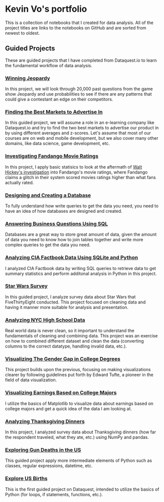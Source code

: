 # Kevin Vo's portfolio
This is a collection of notebooks that I created for data analysis. All of the project titles are links to the notebooks on GitHub and are sorted from newest to oldest.

## Guided Projects
These are guided projects that I have completed from Dataquest.io to learn the fundamental workflow of data analysis.
### [Winning Jeopardy](https://github.com/kevin-kvo/portfolio/blob/master/Dataquest_guided_projects/Guided%20Project_15%20Winning%20Jeopardy.ipynb)
In this project, we will look through 20,000 past questions from the game show Jeopardy and use probabilities to see if there are any patterns that could give a contestant an edge on their competitors.
### [Finding the Best Markets to Advertise In](https://github.com/kevin-kvo/portfolio/blob/master/Dataquest_guided_projects/Guided%20Project_14%20Finding%20the%20Best%20Markets%20to%20Advertise%20In.ipynb)
In this guided project, we will assume a role in an e-learning company like Dataquest.io and try to find the two best markets to advertise our product in by using different averages and z-scores. Let's assume that most of our courses are on web and mobile development, but we also cover many other domains, like data science, game development, etc.
### [Investigating Fandango Movie Ratings](https://github.com/kevin-kvo/portfolio/blob/master/Dataquest_guided_projects/Guided%20Project_13%20Investigating%20Fandango%20Movie%20Ratings.ipynb)
In this project, I apply basic statisics to look at the aftermath of [Walt Hickey's investigation](https://fivethirtyeight.com/features/fandango-movies-ratings/) into Fandango's movie ratings, where Fandango claims a glitch in their system scored movies ratings higher than what fans actually rated. 
### [Designing and Creating a Database](https://github.com/kevin-kvo/portfolio/blob/master/Dataquest_guided_projects/Guided%20Project_12%20Designing%20and%20Creating%20a%20Database.ipynb)
To fully understand how write queries to get the data you need, you need to have an idea of how databases are designed and created. 
### [Answering Business Questions Using SQL](https://github.com/kevin-kvo/portfolio/blob/master/Dataquest_guided_projects/Guided%20Project_11%20Answering%20Business%20Questions%20using%20SQL.ipynb)
Databases are a great way to store great amount of data, given the amount of data you need to know how to join tables together and write more complex queries to get the data you need. 
### [Analyzing CIA Factbook Data Using SQLite and Python](https://github.com/kevin-kvo/portfolio/blob/master/Dataquest_guided_projects/Guided%20Project_10%20Analyzing%20CIA%20Factbook%20Data%20Using%20SQLite%20and%20Python.ipynb)
I analyzed CIA Factbook data by writing SQL queries to retrieve data to get summary statistics and perform additonal analysis in Python in this project. 
### [Star Wars Survey](https://github.com/kevin-kvo/portfolio/blob/master/Dataquest_guided_projects/Guided%20Project_7%20Star%20Wars%20Survey.ipynb)
In this guided project, I analyze survey data about Star Wars that FiveThirtyEight conducted. This project focused on cleaning data and having it manner more suitable for analysis and presentation. 
### [Analyzing NYC High School Data](https://github.com/kevin-kvo/portfolio/blob/master/Dataquest_guided_projects/Guided%20Project_6%20Analyzing%20NYC%20High%20School%20Data.ipynb)
Real world data is never clean, so it important to understand the fundamentals of cleaning and combining data. This project was an exercise on how to combined different dataset and clean the data (converting columns to the correct datatype, handling invalid data, etc.).
### [Visualizing The Gender Gap in College Degrees](https://github.com/kevin-kvo/portfolio/blob/master/Dataquest_guided_projects/Guided%20Project_5%20Visualizing%20The%20Gender%20Gap%20In%20College%20Degrees.ipynb)
This project builds upon the previous, focusing on making visualizations clearer by following guidelines put forth by Edward Tufte, a pioneer in the field of data visualization.
### [Visualizing Earnings Based on College Majors](https://github.com/kevin-kvo/portfolio/blob/master/Dataquest_guided_projects/Guided%20Project_4%20Visualizing%20Earnings%20Based%20On%20College%20Majors.ipynb)
I utilize the basics of Matplotlib to visualize data about earnings based on college majors and get a quick idea of the data I am looking at.
### [Analyzing Thanksgiving Dinners](https://github.com/kevin-kvo/portfolio/blob/master/Dataquest_guided_projects/Guided%20Project_3%20Analyzing%20Thanksgiving%20Dinner.ipynb)
In this project, I analyzed survey data about Thanksgiving dinners (how far the respondent traveled, what they ate, etc.) using NumPy and pandas.
### [Exploring Gun Deaths in the US](https://github.com/kevin-kvo/portfolio/blob/master/Dataquest_guided_projects/Guided%20Project_2%20Exploring%20Gun%20Deaths%20in%20the%20US.ipynb)
This guided project apply more intermediate elements of Python such as classes, regular expressions, datetime, etc.  
### [Explore US Births](https://github.com/kevin-kvo/portfolio/blob/master/Dataquest_guided_projects/Guided%20Project_1%20Explore%20U.S.%20Births.ipynb)
This is the first guided project on Dataquest, intended to utilize the basics of Python (for loops, if statements, functions, etc.). 
